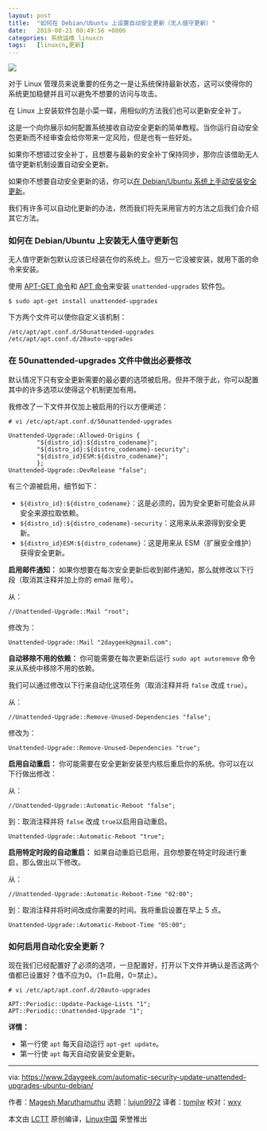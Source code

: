 ```yaml
---
layout: post
title:	"如何在 Debian/Ubuntu 上设置自动安全更新（无人值守更新）"
date:	2019-08-21 00:49:56 +0800 
categories:	系统运维 linuxcn 
tags:	[linuxcn,更新]
---
```



![](/Asserts/Images//attachment/album/201908/21/004920ov42f4jiedx23t23.png)


对于 Linux 管理员来说重要的任务之一是让系统保持最新状态，这可以使得你的系统更加稳健并且可以避免不想要的访问与攻击。


在 Linux 上安装软件包是小菜一碟，用相似的方法我们也可以更新安全补丁。


这是一个向你展示如何配置系统接收自动安全更新的简单教程。当你运行自动安全包更新而不经审查会给你带来一定风险，但是也有一些好处。


如果你不想错过安全补丁，且想要与最新的安全补丁保持同步，那你应该借助无人值守更新机制设置自动安全更新。


如果你不想要自动安全更新的话，你可以[在 Debian/Ubuntu 系统上手动安装安全更新](https://www.2daygeek.com/manually-install-security-updates-ubuntu-debian/)。


我们有许多可以自动化更新的办法，然而我们将先采用官方的方法之后我们会介绍其它方法。


### 如何在 Debian/Ubuntu 上安装无人值守更新包


无人值守更新包默认应该已经装在你的系统上。但万一它没被安装，就用下面的命令来安装。


使用 [APT-GET 命令](https://www.2daygeek.com/apt-get-apt-cache-command-examples-manage-packages-debian-ubuntu-systems/)和 [APT 命令](https://www.2daygeek.com/apt-command-examples-manage-packages-debian-ubuntu-systems/)来安装 `unattended-upgrades` 软件包。



```
$ sudo apt-get install unattended-upgrades
```

下方两个文件可以使你自定义该机制：



```
/etc/apt/apt.conf.d/50unattended-upgrades
/etc/apt/apt.conf.d/20auto-upgrades
```

### 在 50unattended-upgrades 文件中做出必要修改


默认情况下只有安全更新需要的最必要的选项被启用。但并不限于此，你可以配置其中的许多选项以使得这个机制更加有用。


我修改了一下文件并仅加上被启用的行以方便阐述：



```
# vi /etc/apt/apt.conf.d/50unattended-upgrades

Unattended-Upgrade::Allowed-Origins {
        "${distro_id}:${distro_codename}";
        "${distro_id}:${distro_codename}-security";
        "${distro_id}ESM:${distro_codename}";
        };
Unattended-Upgrade::DevRelease "false";
```

有三个源被启用，细节如下：


* `${distro_id}:${distro_codename}`：这是必须的，因为安全更新可能会从非安全来源拉取依赖。
* `${distro_id}:${distro_codename}-security`：这用来从来源得到安全更新。
* `${distro_id}ESM:${distro_codename}`：这是用来从 ESM（扩展安全维护）获得安全更新。


**启用邮件通知：** 如果你想要在每次安全更新后收到邮件通知，那么就修改以下行段（取消其注释并加上你的 email 账号）。


从：



```
//Unattended-Upgrade::Mail "root";
```

修改为：



```
Unattended-Upgrade::Mail "2daygeek@gmail.com";
```

**自动移除不用的依赖：** 你可能需要在每次更新后运行 `sudo apt autoremove` 命令来从系统中移除不用的依赖。


我们可以通过修改以下行来自动化这项任务（取消注释并将 `false` 改成 `true`）。


从：



```
//Unattended-Upgrade::Remove-Unused-Dependencies "false";
```

修改为：



```
Unattended-Upgrade::Remove-Unused-Dependencies "true";
```

**启用自动重启：** 你可能需要在安全更新安装至内核后重启你的系统。你可以在以下行做出修改：


从：



```
//Unattended-Upgrade::Automatic-Reboot "false";
```

到：取消注释并将 `false` 改成 `true`以启用自动重启。



```
Unattended-Upgrade::Automatic-Reboot "true";
```

**启用特定时段的自动重启：** 如果自动重启已启用，且你想要在特定时段进行重启，那么做出以下修改。


从：



```
//Unattended-Upgrade::Automatic-Reboot-Time "02:00";
```

到：取消注释并将时间改成你需要的时间。我将重启设置在早上 5 点。



```
Unattended-Upgrade::Automatic-Reboot-Time "05:00";
```

### 如何启用自动化安全更新？


现在我们已经配置好了必须的选项，一旦配置好，打开以下文件并确认是否这两个值都已设置好？值不应为0。（1=启用，0=禁止）。



```
# vi /etc/apt/apt.conf.d/20auto-upgrades

APT::Periodic::Update-Package-Lists "1";
APT::Periodic::Unattended-Upgrade "1";
```

**详情：**


* 第一行使 `apt` 每天自动运行 `apt-get update`。
* 第一行使 `apt` 每天自动安装安全更新。




---


via: <https://www.2daygeek.com/automatic-security-update-unattended-upgrades-ubuntu-debian/>


作者：[Magesh Maruthamuthu](https://www.2daygeek.com/author/magesh/) 选题：[lujun9972](https://github.com/lujun9972) 译者：[tomjlw](https://github.com/tomjlw) 校对：[wxy](https://github.com/wxy)


本文由 [LCTT](https://github.com/LCTT/TranslateProject) 原创编译，[Linux中国](https://linux.cn/) 荣誉推出

